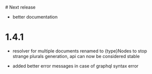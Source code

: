 # Next release

-   better documentation

<!--[bump]-->

# 1.4.1

-   resolver for multiple documents renamed to {type}Nodes to stop strange plurals generation, api can now be considered stable

-   added better error messages in case of graphql syntax error
